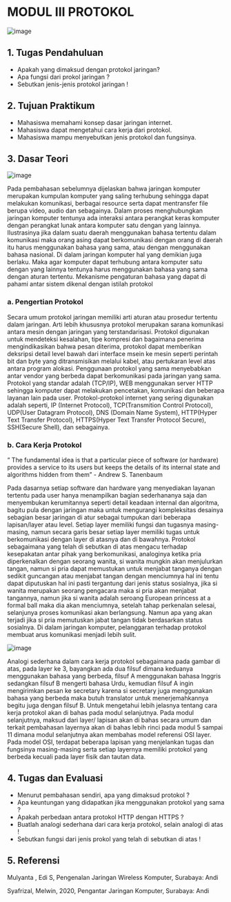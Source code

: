 # MODUL III PROTOKOL
![image](https://user-images.githubusercontent.com/70986579/153551032-f1f48fa4-fbd6-49fe-b899-13cb0fd85adc.png)

## 1.	Tugas Pendahuluan
-	Apakah yang dimaksud dengan protokol jaringan?
-	Apa fungsi dari prokol jaringan ?
-	Sebutkan jenis-jenis protokol jaringan !
## 2.	Tujuan Praktikum
-	Mahasiswa memahami konsep dasar jaringan internet.
-	Mahasiswa dapat mengetahui cara kerja dari protokol.
-	Mahasiswa mampu menyebutkan jenis protokol dan fungsinya.
## 3.	Dasar Teori
![image](https://user-images.githubusercontent.com/70986579/153551085-807d0c9e-1989-41cf-bd12-ebc5a23db678.png)

Pada pembahasan sebelumnya dijelaskan bahwa jaringan komputer merupakan kumpulan komputer yang saling terhubung sehingga dapat melakukan komunikasi, berbagai resource serta dapat mentransfer file berupa video, audio dan sebagainya. Dalam proses menghubungkan jaringan komputer tentunya ada interaksi antara perangkat keras komputer dengan perangkat lunak antara komputer satu dengan yang lainnya. Ilustrasinya jika dalam suatu daerah menggunakan bahasa tertentu dalam komunikasi maka orang asing dapat berkomunikasi dengan orang di daerah itu harus menggunakan bahasa yang sama, atau dengan menggunakan bahasa nasional. 
Di dalam jaringan komputer hal yang demikian juga berlaku. Maka agar komputer dapat terhubung antara komputer satu dengan yang lainnya tentunya harus menggunakan bahasa yang sama dengan aturan tertentu. Mekanisme pengaturan bahasa yang dapat di pahami antar sistem dikenal dengan istilah protokol
### a.	Pengertian Protokol
Secara umum protokol jaringan memiliki arti aturan atau prosedur tertentu dalam jaringan. Arti lebih khususnya protokol merupakan sarana komunikasi antara mesin dengan jaringan yang terstandarisasi. Protokol digunakan untuk mendeteksi kesalahan, tipe kompresi dan bagaimana penerima mengindikasikan bahwa pesan diterima, protokol dapat memberikan deksripsi detail level bawah dari interface msein ke mesin seperti perintah bit dan byte yang ditransmisikan melalui kabel, atau pertukaran level atas antara program alokasi. Penggunaan protokol yang sama menyebabkan antar vendor yang berbeda dapat berkomunikasi pada jaringan yang sama. Protokol yang standar adalah (TCP/IP), WEB menggunakan server HTTP sehingga komputer dapat melakukan pencetakan, komunikasi dan beberapa layanan lain pada user.
Protokol-protokol internet yang sering digunakan adalah seperti, IP (Internet Protocol), TCP(Transmition Control Protocol), UDP(User Datagram Protocol), DNS (Domain Name System), HTTP(Hyper Text Transfer Protocol), HTTPS(Hyper Text Transfer Protocol Secure), SSH(Secure Shell), dan sebagainya.
### b.	Cara Kerja Protokol
“ The fundamental idea is that a particular piece of software (or hardware) provides a service to its users but keeps the details of its internal state and algorithms hidden from them” -  Andrew S. Tanenbaum

Pada dasarnya setiap software dan hardware yang menyediakan layanan tertentu pada user hanya menampilkan bagian sederhananya saja dan menyembukan kerumitannya seperti detail keadaan internal dan algoritma, bagitu pula dengan  jaringan maka untuk mengurangi kompleksitas desainya sebagian besar jaringan di atur sebagai tumpukan dari beberapa lapisan/layer atau level. Setiap layer memiliki fungsi dan tugasnya masing-masing, namun secara garis besar setiap layer memiliki tugas untuk berkomunikasi dengan layer di atasnya dan di bawahnya.
Protokol sebagaimana yang telah di sebutkan di atas mengacu terhadap kesepakatan antar pihak yang berkomunikasi, analoginya ketika pria diperkenalkan dengan seorang wanita, si wanita mungkin akan menjulurkan tangan, namun si pria dapat memustukan untuk menjabat tanganya dengan sedikit guncangan atau menjabat tangan dengan menciumnya hal ini tentu dapat diputuskan hal ini pasti tergantung dari jenis status sosialnya, jika si wanita merupakan seorang pengacara maka si pria akan menjabat tangannya, namun jika si wanita adalah seroang European princess at a formal ball maka dia akan menciumnya, setelah tahap perkenalan selesai, selanjunya proses komunikasi akan berlangsung. Namun apa yang akan terjadi jika si pria memutuskan jabat tangan tidak berdasarkan status sosialnya. Di dalam jaringan komputer, pelanggaran terhadap protokol membuat arus komunikasi menjadi lebih sulit.

![image](https://user-images.githubusercontent.com/70986579/153550335-b6d0781f-ff8d-45ab-a8b2-d8f8b6573565.png)

Analogi sederhana dalam cara kerja protokol sebagaimana pada gambar di atas, pada layer ke 3, bayangkan ada dua filsuf dimana keduanya menggunakan bahasa yang berbeda, filsuf A menggunakan bahasa Inggris sedangkan filsuf B mengerti bahasa Urdu, kemudian filsuf A ingin mengirimkan pesan ke secretary karena si secretary juga menggunakan bahasa yang berbeda maka butuh translator untuk menerjemahkannya begitu juga dengan filsuf B. Untuk mengetahui lebih jelasnya tentang cara kerja protokol akan di bahas pada modul selanjutnya. Pada modul selanjutnya, maksud dari layer/ lapisan akan di bahas secara umum dan terkait pembahasan layernya akan di bahas lebih rinci pada modul 5 sampai 11 dimana modul selanjutnya akan membahas model referensi OSI layer. Pada model OSI, terdapat beberapa lapisan yang menjelankan tugas dan fungsinya masing-masing serta setiap layernya memiliki protokol yang berbeda kecuali pada layer fisik dan tautan data.
## 4.	Tugas dan Evaluasi
-	Menurut pembahasan sendiri, apa yang dimaksud protokol ?
-	Apa keuntungan yang didapatkan jika menggunakan protokol yang sama ?
-	Apakah perbedaan antara protokol HTTP dengan HTTPS ?
-	Buatlah analogi sederhana dari cara kerja protokol, selain analogi di atas !
-	Sebutkan fungsi dari jenis prokol yang telah di sebutkan di atas !
## 5.	Referensi
Mulyanta , Edi S, Pengenalan Jaringan Wireless Komputer, Surabaya: Andi

Syafrizal, Melwin, 2020, Pengantar Jaringan Komputer, Surabaya: Andi

